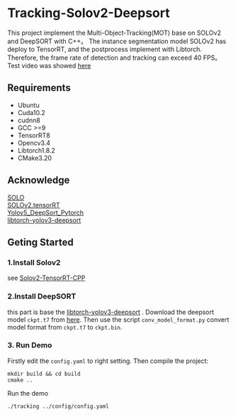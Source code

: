 # Tracking-Solov2-Deepsort
This project implement the Multi-Object-Tracking(MOT) base on SOLOv2 and DeepSORT with C++。
The instance segmentation model SOLOv2 has deploy to TensorRT, and the postprocess implement with 
Libtorch. Therefore, the frame rate of detection and tracking can exceed 40 FPS。
Test video was showed [here](https://www.bilibili.com/video/BV1Ki4y1Z7PC)


## Requirements
* Ubuntu
* Cuda10.2
* cudnn8
* GCC >=9
* TensorRT8
* Opencv3.4
* Libtorch1.8.2
* CMake3.20

## Acknowledge
[SOLO](https://github.com/wxinlong/solo/)  
[SOLOv2.tensorRT](https://github.com/zhangjinsong3/SOLOv2.tensorRT)  
[Yolov5_DeepSort_Pytorch]()  
[libtorch-yolov3-deepsort](https://github.com/weixu000/libtorch-yolov3-deepsort) 


## Geting Started
### 1.Install Solov2
see [Solov2-TensorRT-CPP](https://github.com/chenjianqu/Solov2-TensorRT-CPP)  

### 2.Install DeepSORT
this part is base the [libtorch-yolov3-deepsort](https://github.com/weixu000/libtorch-yolov3-deepsort) . Download the deepsort model `ckpt.t7` from [here](https://drive.google.com/drive/folders/1xhG0kRH1EX5B9_Iz8gQJb7UNnn_riXi6).
Then use the script `conv_model_format.py` convert model format from `ckpt.t7` to `ckpt.bin`.

### 3. Run Demo
Firstly edit the `config.yaml` to right setting. Then compile the project:
```
mkdir build && cd build
cmake ..
```
Run the demo
```
./tracking ../config/config.yaml
```

